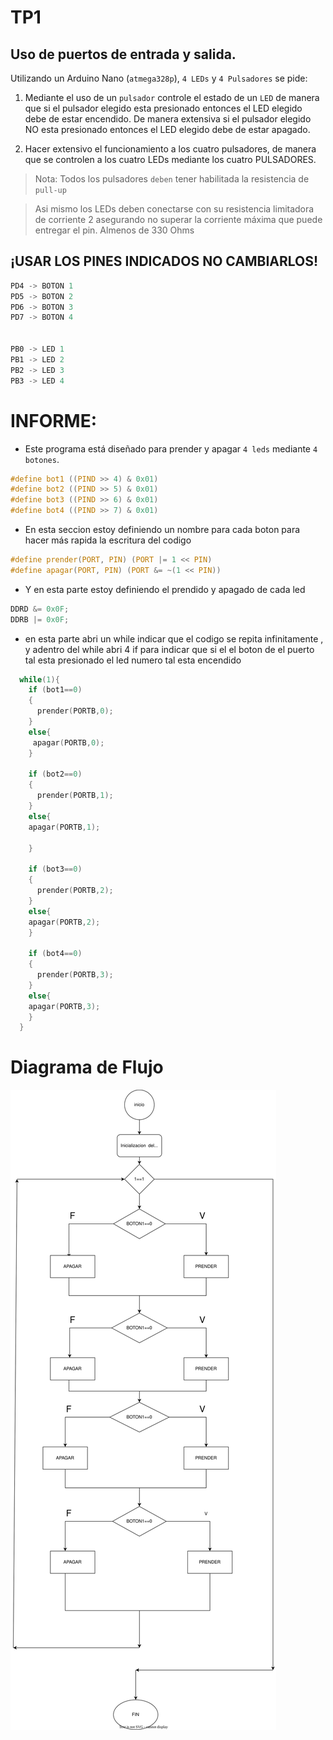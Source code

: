 # TP1

## Uso de puertos de entrada y salida. 

Utilizando un Arduino Nano (`atmega328p`), `4 LEDs` y `4 Pulsadores` se pide:

1. Mediante el uso de un `pulsador` controle el estado de un `LED` de manera que si el pulsador elegido esta presionado entonces el LED elegido debe de estar encendido. De manera extensiva si el pulsador elegido NO esta presionado entonces el LED elegido debe de estar apagado. 

2.  Hacer extensivo el funcionamiento a los cuatro pulsadores, de manera que se controlen a los cuatro LEDs mediante los cuatro PULSADORES. 

> Nota: Todos los pulsadores `deben` tener habilitada la resistencia de `pull-up`

> Asi mismo los LEDs deben conectarse con su resistencia limitadora de corriente 2 asegurando no superar la corriente máxima que puede entregar el pin. Almenos de 330 Ohms


## ¡USAR LOS PINES INDICADOS NO CAMBIARLOS!

``` C
PD4 -> BOTON 1 
PD5 -> BOTON 2 
PD6 -> BOTON 3 
PD7 -> BOTON 4


PB0 -> LED 1 
PB1 -> LED 2 
PB2 -> LED 3 
PB3 -> LED 4
```


# INFORME:
- Este programa está diseñado para prender y apagar `4 leds` mediante `4 botones`.

``` c
#define bot1 ((PIND >> 4) & 0x01)
#define bot2 ((PIND >> 5) & 0x01)
#define bot3 ((PIND >> 6) & 0x01)
#define bot4 ((PIND >> 7) & 0x01) 
```
- En esta seccion estoy definiendo un nombre para cada boton para hacer más rapida la escritura del codigo 

``` c 
#define prender(PORT, PIN) (PORT |= 1 << PIN)
#define apagar(PORT, PIN) (PORT &= ~(1 << PIN))
```
- Y en esta parte estoy definiendo el prendido y apagado de cada led 

``` C
DDRD &= 0x0F;
DDRB |= 0x0F;
``` 
- en esta parte abri un while indicar que el codigo se repita infinitamente , y adentro del while abri 4 if para indicar que si el el boton de el puerto tal esta presionado el led numero tal esta encendido 

``` C
  while(1){
    if (bot1==0)
    {
      prender(PORTB,0);
    }
    else{
     apagar(PORTB,0);
    }

    if (bot2==0)
    {
      prender(PORTB,1);
    }
    else{
    apagar(PORTB,1);
     
    }

    if (bot3==0)
    {
      prender(PORTB,2);
    }
    else{
    apagar(PORTB,2);
    }

    if (bot4==0)
    {
      prender(PORTB,3);
    }
    else{
    apagar(PORTB,3);
    }
  }
  ```

# Diagrama de Flujo
![Diagrama de Flujo](Diagrama_Tp1.svg "Diagrama")
